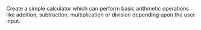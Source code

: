 Create a simple calculator which can perform basic arithmetic operations like addition, subtraction, multiplication or division depending upon the user input.


        
